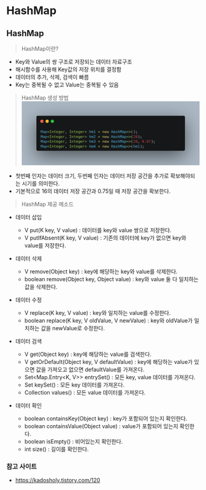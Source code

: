 HashMap
=============

## HashMap
> HashMap이란?
  - Key와 Value의 쌍 구조로 저장되는 데이터 자료구조
  - 해시함수를 사용해 Key값의 저장 위치를 결정함
  - 데이터의 추가, 삭제, 검색이 빠름
  - Key는 중복될 수 없고 Value는 중복될 수 있음

> HashMap 생성 방법
  ![hashmap 이미지](/Java/images/hashmap.png)
  - 첫번째 인자는 데이터 크기, 두번째 인자는 데이터 저장 공간을 추가로 확보해야되는 시기를 의미한다.
  - 기본적으로 16의 데이터 저장 공간과 0.75일 때 저장 공간을 확보한다.

> HashMap 제공 메소드
  - 데이터 삽입
    - V put(K key, V value) : 데이터를 key와 value 쌍으로 저장한다.
    - V putIfAbsent(K key, V value) : 기존의 데이터에 key가 없으면 key와 value를 저장한다.

  - 데이터 삭제
    - V remove(Object key) : key에 해당하는 key와 value를 삭제한다.
    - boolean remove(Object key, Object value) : key와 value 둘 다 일치하는 값을 삭제한다.

  - 데이터 수정
    - V replace(K key, V value) : key와 일치하는 value를 수정한다.
    - boolean replace(K key, V oldValue, V newValue) : key와 oldValue가 일치하는 값을 newValue로 수정한다.

  - 데이터 검색
    - V get(Object key) : key에 해당하는 value를 검색한다.
    - V getOrDefault(Object key, V defaultValue) : key에 해당하는 value가 있으면 값을 가져오고 없으면 defaultValue를 가져온다.
    - Set<Map.Entry<K, V>> entrySet() : 모든 key, value 데이터를 가져온다.
    - Set<K> keySet() : 모든 key 데이터를 가져온다.
    - Collection<V> values() : 모든 value 데이터를 가져온다.

  - 데이터 확인
    - boolean containsKey(Object key) : key가 포함되어 있는지 확인한다.
    - boolean containsValue(Object value) : value가 포함되어 있는지 확인한다.
    - boolean isEmpty() : 비어있는지 확인한다.
    - int size() : 길이를 확인한다.

### 참고 사이트
- https://kadosholy.tistory.com/120
